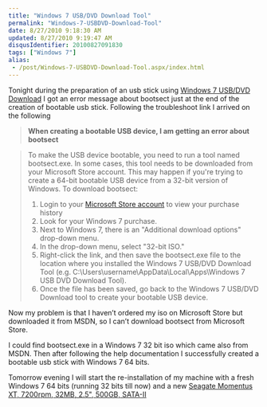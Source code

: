 ```yaml
---
title: "Windows 7 USB/DVD Download Tool"
permalink: "Windows-7-USBDVD-Download-Tool"
date: 8/27/2010 9:18:30 AM
updated: 8/27/2010 9:19:47 AM
disqusIdentifier: 20100827091830
tags: ["Windows 7"]
alias:
 - /post/Windows-7-USBDVD-Download-Tool.aspx/index.html
---
```

Tonight during the preparation of an usb stick using [Windows 7 USB/DVD Download](http://store.microsoft.com/Help/ISO-Tool) I got an error message about bootsect just at the end of the creation of bootable usb stick. Following the troubleshoot link I arrived on the following

> **When creating a bootable USB device, I am getting an error about bootsect**
<!-- more -->
> To make the USB device bootable, you need to run a tool named bootsect.exe. In some cases, this tool needs to be downloaded from your Microsoft Store account. This may happen if you're trying to create a 64-bit bootable USB device from a 32-bit version of Windows. To download bootsect:
> 
> 1.  Login to your [Microsoft Store account](https://store.microsoft.com/account) to view your purchase history
> 2.  Look for your Windows 7 purchase.
> 3.  Next to Windows 7, there is an "Additional download options" drop-down menu.
> 4.  In the drop-down menu, select "32-bit ISO."
> 5.  Right-click the link, and then save the bootsect.exe file to the location where you installed the Windows 7 USB/DVD Download Tool (e.g. C:\Users\username\AppData\Local\Apps\Windows 7 USB DVD Download Tool).
> 6.  Once the file has been saved, go back to the Windows 7 USB/DVD Download tool to create your bootable USB device.

Now my problem is that I haven’t ordered my iso on Microsoft Store but downloaded it from MSDN, so I can’t download bootsect from Microsoft Store.

I could find bootsect.exe in a Windows 7 32 bit iso which came also from MSDN. Then after following the help documentation I successfully created a bootable usb stick with Windows 7 64 bits.

Tomorrow evening I will start the re-installation of my machine with a fresh Windows 7 64 bits (running 32 bits till now) and a new [Seagate Momentus XT, 7200rpm, 32MB, 2.5", 500GB, SATA-II](http://www.seagate.com/www/en-us/products/laptops/laptop-hdd/)
